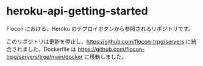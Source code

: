 # heroku-api-getting-started

Flocon における、Heroku のデプロイボタンから参照されるリポジトリです。

このリポジトリは更新を停止し、<https://github.com/flocon-trpg/servers> に統合されました。Dockerfile は <https://github.com/flocon-trpg/servers/tree/main/docker> に移動しました。
